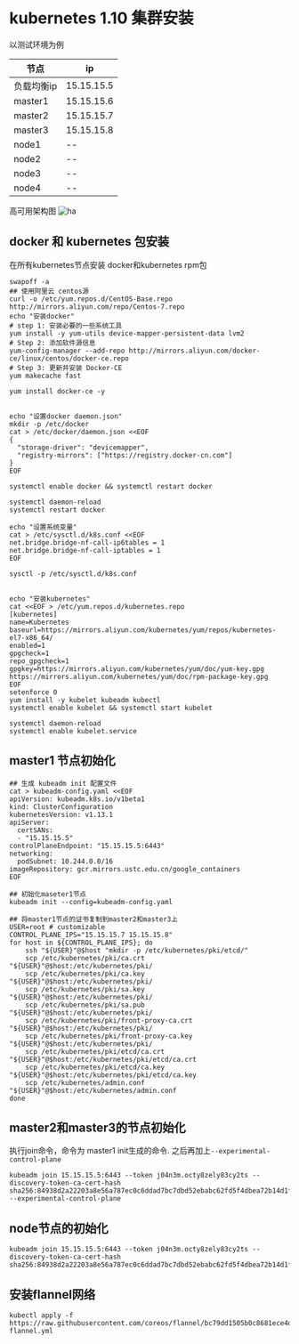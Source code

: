 # kubernetes 1.10 集群安装

以测试环境为例

|节点|ip|
|---|---|
|负载均衡ip| 15.15.15.5|
|master1| 15.15.15.6|
|master2| 15.15.15.7|
|master3| 15.15.15.8|
|node1| --|
|node2| --|
|node3| --|
|node4| --|


高可用架构图
![ha](https://d33wubrfki0l68.cloudfront.net/907122e279e519934b8af894a68d341d60a2c3f1/5ec55/images/docs/ha-master-gce.png)


## docker 和 kubernetes 包安装
在所有kubernetes节点安装 docker和kubernetes rpm包
```
swapoff -a
## 使用阿里云 centos源
curl -o /etc/yum.repos.d/CentOS-Base.repo http://mirrors.aliyun.com/repo/Centos-7.repo
echo "安装docker"
# step 1: 安装必要的一些系统工具
yum install -y yum-utils device-mapper-persistent-data lvm2
# Step 2: 添加软件源信息
yum-config-manager --add-repo http://mirrors.aliyun.com/docker-ce/linux/centos/docker-ce.repo
# Step 3: 更新并安装 Docker-CE
yum makecache fast

yum install docker-ce -y


echo "设置docker daemon.json"
mkdir -p /etc/docker
cat > /etc/docker/daemon.json <<EOF
{
  "storage-driver": "devicemapper",
  "registry-mirrors": ["https://registry.docker-cn.com"]
}
EOF

systemctl enable docker && systemctl restart docker

systemctl daemon-reload
systemctl restart docker

echo "设置系统变量"
cat > /etc/sysctl.d/k8s.conf <<EOF
net.bridge.bridge-nf-call-ip6tables = 1
net.bridge.bridge-nf-call-iptables = 1
EOF

sysctl -p /etc/sysctl.d/k8s.conf


echo "安装kubernetes"
cat <<EOF > /etc/yum.repos.d/kubernetes.repo
[kubernetes]
name=Kubernetes
baseurl=https://mirrors.aliyun.com/kubernetes/yum/repos/kubernetes-el7-x86_64/
enabled=1
gpgcheck=1
repo_gpgcheck=1
gpgkey=https://mirrors.aliyun.com/kubernetes/yum/doc/yum-key.gpg https://mirrors.aliyun.com/kubernetes/yum/doc/rpm-package-key.gpg
EOF
setenforce 0
yum install -y kubelet kubeadm kubectl
systemctl enable kubelet && systemctl start kubelet

systemctl daemon-reload
systemctl enable kubelet.service
```

## master1 节点初始化

```
## 生成 kubeadm init 配置文件
cat > kubeadm-config.yaml <<EOF
apiVersion: kubeadm.k8s.io/v1beta1
kind: ClusterConfiguration
kubernetesVersion: v1.13.1
apiServer:
  certSANs:
  - "15.15.15.5"
controlPlaneEndpoint: "15.15.15.5:6443"
networking:
  podSubnet: 10.244.0.0/16
imageRepository: gcr.mirrors.ustc.edu.cn/google_containers
EOF

## 初始化maseter1节点
kubeadm init --config=kubeadm-config.yaml

## 将master1节点的证书复制到master2和master3上
USER=root # customizable
CONTROL_PLANE_IPS="15.15.15.7 15.15.15.8"
for host in ${CONTROL_PLANE_IPS}; do
    ssh "${USER}"@$host "mkdir -p /etc/kubernetes/pki/etcd/"
    scp /etc/kubernetes/pki/ca.crt "${USER}"@$host:/etc/kubernetes/pki/
    scp /etc/kubernetes/pki/ca.key "${USER}"@$host:/etc/kubernetes/pki/
    scp /etc/kubernetes/pki/sa.key "${USER}"@$host:/etc/kubernetes/pki/
    scp /etc/kubernetes/pki/sa.pub "${USER}"@$host:/etc/kubernetes/pki/
    scp /etc/kubernetes/pki/front-proxy-ca.crt "${USER}"@$host:/etc/kubernetes/pki/
    scp /etc/kubernetes/pki/front-proxy-ca.key "${USER}"@$host:/etc/kubernetes/pki/
    scp /etc/kubernetes/pki/etcd/ca.crt "${USER}"@$host:/etc/kubernetes/pki/etcd/ca.crt
    scp /etc/kubernetes/pki/etcd/ca.key "${USER}"@$host:/etc/kubernetes/pki/etcd/ca.key
    scp /etc/kubernetes/admin.conf "${USER}"@$host:/etc/kubernetes/admin.conf
done

```

## master2和master3的节点初始化

执行join命令，命令为 master1 init生成的命令. 之后再加上`--experimental-control-plane`
```
kubeadm join 15.15.15.5:6443 --token j04n3m.octy8zely83cy2ts --discovery-token-ca-cert-hash sha256:84938d2a22203a8e56a787ec0c6ddad7bc7dbd52ebabc62fd5f4dbea72b14d1f --experimental-control-plane
```

## node节点的初始化

```
kubeadm join 15.15.15.5:6443 --token j04n3m.octy8zely83cy2ts --discovery-token-ca-cert-hash sha256:84938d2a22203a8e56a787ec0c6ddad7bc7dbd52ebabc62fd5f4dbea72b14d1f
```

## 安装flannel网络
```
kubectl apply -f https://raw.githubusercontent.com/coreos/flannel/bc79dd1505b0c8681ece4de4c0d86c5cd2643275/Documentation/kube-flannel.yml
```